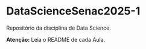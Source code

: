 # DataScienceSenac2025-1

Repositório da disciplina de Data Science. 

**Atenção:** Leia o README de cada Aula.